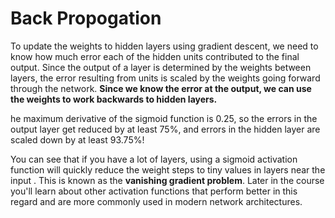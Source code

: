 # Back Propogation

To update the weights to hidden layers using gradient descent, we need to know how much error each of the hidden units
contributed to the final output. Since the output of a layer is determined by the weights between layers, the error 
resulting from units is scaled by the weights going forward through the network. **Since we know the error at the output,
we can use the weights to work backwards to hidden layers.**

he maximum derivative of the sigmoid function is 0.25, so the errors in the output layer get reduced by at least 75%, and errors in the hidden layer are scaled down by at least 93.75%!

You can see that if you have a lot of layers, using a sigmoid activation function will quickly reduce the weight steps to tiny values in layers near the input . This is known as the **vanishing gradient problem**. Later in the course you'll learn about other activation functions that perform better in this regard and are more commonly used in modern network architectures.
